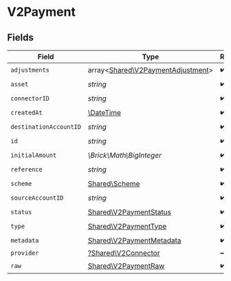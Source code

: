 # V2Payment


## Fields

| Field                                                                           | Type                                                                            | Required                                                                        | Description                                                                     | Example                                                                         |
| ------------------------------------------------------------------------------- | ------------------------------------------------------------------------------- | ------------------------------------------------------------------------------- | ------------------------------------------------------------------------------- | ------------------------------------------------------------------------------- |
| `adjustments`                                                                   | array<[Shared\V2PaymentAdjustment](../../Models/Shared/V2PaymentAdjustment.md)> | :heavy_check_mark:                                                              | N/A                                                                             |                                                                                 |
| `asset`                                                                         | *string*                                                                        | :heavy_check_mark:                                                              | N/A                                                                             | USD                                                                             |
| `connectorID`                                                                   | *string*                                                                        | :heavy_check_mark:                                                              | N/A                                                                             |                                                                                 |
| `createdAt`                                                                     | [\DateTime](https://www.php.net/manual/en/class.datetime.php)                   | :heavy_check_mark:                                                              | N/A                                                                             |                                                                                 |
| `destinationAccountID`                                                          | *string*                                                                        | :heavy_check_mark:                                                              | N/A                                                                             |                                                                                 |
| `id`                                                                            | *string*                                                                        | :heavy_check_mark:                                                              | N/A                                                                             | XXX                                                                             |
| `initialAmount`                                                                 | *\Brick\Math\BigInteger*                                                        | :heavy_check_mark:                                                              | N/A                                                                             | 100                                                                             |
| `reference`                                                                     | *string*                                                                        | :heavy_check_mark:                                                              | N/A                                                                             |                                                                                 |
| `scheme`                                                                        | [Shared\Scheme](../../Models/Shared/Scheme.md)                                  | :heavy_check_mark:                                                              | N/A                                                                             |                                                                                 |
| `sourceAccountID`                                                               | *string*                                                                        | :heavy_check_mark:                                                              | N/A                                                                             |                                                                                 |
| `status`                                                                        | [Shared\V2PaymentStatus](../../Models/Shared/V2PaymentStatus.md)                | :heavy_check_mark:                                                              | N/A                                                                             |                                                                                 |
| `type`                                                                          | [Shared\V2PaymentType](../../Models/Shared/V2PaymentType.md)                    | :heavy_check_mark:                                                              | N/A                                                                             |                                                                                 |
| `metadata`                                                                      | [Shared\V2PaymentMetadata](../../Models/Shared/V2PaymentMetadata.md)            | :heavy_check_mark:                                                              | N/A                                                                             |                                                                                 |
| `provider`                                                                      | [?Shared\V2Connector](../../Models/Shared/V2Connector.md)                       | :heavy_minus_sign:                                                              | N/A                                                                             |                                                                                 |
| `raw`                                                                           | [Shared\V2PaymentRaw](../../Models/Shared/V2PaymentRaw.md)                      | :heavy_check_mark:                                                              | N/A                                                                             |                                                                                 |